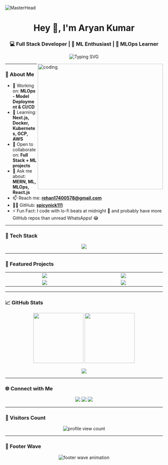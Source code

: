 ![MasterHead](https://repository-images.githubusercontent.com/588181932/e36ec678-7984-4cdd-8e4c-a3932772ff8e)

<h1 align="center">Hey 👋, I'm Aryan Kumar</h1>
<h3 align="center">💻 Full Stack Developer | 🧠 ML Enthusiast | 🚀 MLOps Learner</h3>

<p align="center">
  <img src="https://readme-typing-svg.demolab.com?font=Fira+Code&size=22&pause=1000&center=true&vCenter=true&width=480&lines=Crafting+Modern+Web+Apps+%F0%9F%92%BB;Building+Smart+ML+Systems+%F0%9F%96%A5%EF%B8%8F;Always+Learning%2C+Always+Evolving+%F0%9F%8C%90" alt="Typing SVG" />
</p>

<img align="right" alt="coding" width="400" src="https://cdn.dribbble.com/users/1059583/screenshots/4171367/coding-freak.gif" />

---

### 🧠 About Me

- 🔭 Working on: **MLOps - Model Deployment & CI/CD**
- 🌱 Learning: **Next.js, Docker, Kubernetes, GCP, AWS**
- 🤝 Open to collaborate on: **Full Stack + ML projects**
- 💬 Ask me about: **MERN, ML, MLOps, React.js**
- 📫 Reach me: [**rehan17400578@gmail.com**](mailto:rehan17400578@gmail.com)
- 🧑‍💻 GitHub: [**spicynick111**](https://github.com/spicynick111)
- ⚡ Fun Fact: I code with lo-fi beats at midnight 🌙 and probably have more GitHub repos than unread WhatsApps! 😂

---

### 🚀 Tech Stack

<p align="center">
  <img src="https://skillicons.dev/icons?i=html,css,js,react,nodejs,express,mongodb,python,cpp,java,tailwind,docker,kubernetes,git,github,aws,postman,postgres,pandas,scikit-learn,vercel" />
</p>

---

### 🌟 Featured Projects

<div align="center">

<table>
  <tr>
    <td align="center" width="250">
      <a href="https://github.com/spicynick111/CricPulse2025">
        <img src="https://github-readme-stats.vercel.app/api/pin/?username=spicynick111&repo=CricPulse2025&theme=tokyonight" />
      </a>
    </td>
    <td align="center" width="250">
      <a href="https://github.com/spicynick111/FlightForge">
        <img src="https://github-readme-stats.vercel.app/api/pin/?username=spicynick111&repo=FlightForge&theme=tokyonight" />
      </a>
    </td>
  </tr>
  <tr>
    <td align="center" width="250">
      <a href="https://github.com/spicynick111/SpicyNick-Research-System">
        <img src="https://github-readme-stats.vercel.app/api/pin/?username=spicynick111&repo=SpicyNick-Research-System&theme=tokyonight" />
      </a>
    </td>
    <td align="center" width="250">
      <a href="https://github.com/spicynick111/Spam-Classifier">
        <img src="https://github-readme-stats.vercel.app/api/pin/?username=spicynick111&repo=Spam-Classifier&theme=tokyonight" />
      </a>
    </td>
  </tr>
</table>

</div>

---

### 📈 GitHub Stats

<p align="center">
  <img src="https://github-readme-stats.vercel.app/api?username=spicynick111&show_icons=true&theme=tokyonight" height="160px"/>
  <img src="https://github-readme-stats.vercel.app/api/top-langs/?username=spicynick111&layout=compact&theme=tokyonight" height="160px"/>
</p>

<p align="center">
  <img src="https://github-readme-streak-stats.herokuapp.com/?user=spicynick111&theme=tokyonight" />
</p>

---

### 🌐 Connect with Me

<p align="center">
  <a href="mailto:rehan17400578@gmail.com"><img src="https://img.shields.io/badge/Gmail-EA4335?style=for-the-badge&logo=gmail&logoColor=white"/></a>
  <a href="https://www.linkedin.com/in/aryan-kumar-gate2025"><img src="https://img.shields.io/badge/LinkedIn-0A66C2?style=for-the-badge&logo=linkedin&logoColor=white"/></a>
  <a href="https://github.com/spicynick111"><img src="https://img.shields.io/badge/GitHub-181717?style=for-the-badge&logo=github&logoColor=white"/></a>
</p>

---

### 👀 Visitors Count

<p align="center">
  <img src="https://komarev.com/ghpvc/?username=spicynick111&label=Profile+Views&color=0e75b6&style=for-the-badge" alt="profile view count" />
</p>

---

### 🌊 Footer Wave

<p align="center">
  <img src="https://raw.githubusercontent.com/spicynick111/spicynick111/output/github-contribution-grid-snake.svg" alt="footer wave animation" />
</p>
